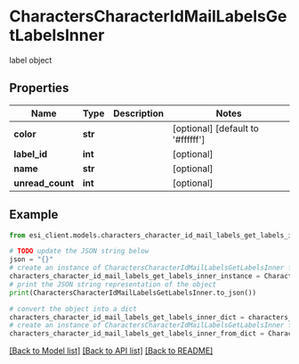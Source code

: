 # CharactersCharacterIdMailLabelsGetLabelsInner

label object

## Properties

Name | Type | Description | Notes
------------ | ------------- | ------------- | -------------
**color** | **str** |  | [optional] [default to '#ffffff']
**label_id** | **int** |  | [optional] 
**name** | **str** |  | [optional] 
**unread_count** | **int** |  | [optional] 

## Example

```python
from esi_client.models.characters_character_id_mail_labels_get_labels_inner import CharactersCharacterIdMailLabelsGetLabelsInner

# TODO update the JSON string below
json = "{}"
# create an instance of CharactersCharacterIdMailLabelsGetLabelsInner from a JSON string
characters_character_id_mail_labels_get_labels_inner_instance = CharactersCharacterIdMailLabelsGetLabelsInner.from_json(json)
# print the JSON string representation of the object
print(CharactersCharacterIdMailLabelsGetLabelsInner.to_json())

# convert the object into a dict
characters_character_id_mail_labels_get_labels_inner_dict = characters_character_id_mail_labels_get_labels_inner_instance.to_dict()
# create an instance of CharactersCharacterIdMailLabelsGetLabelsInner from a dict
characters_character_id_mail_labels_get_labels_inner_from_dict = CharactersCharacterIdMailLabelsGetLabelsInner.from_dict(characters_character_id_mail_labels_get_labels_inner_dict)
```
[[Back to Model list]](../README.md#documentation-for-models) [[Back to API list]](../README.md#documentation-for-api-endpoints) [[Back to README]](../README.md)


